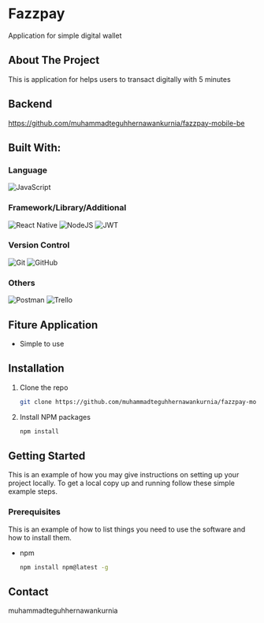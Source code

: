 # Fazzpay
Application for simple digital wallet

## About The Project
This is application for helps users to transact digitally with 5 minutes

## Backend
https://github.com/muhammadteguhhernawankurnia/fazzpay-mobile-be

## Built With:
### Language
 ![JavaScript](https://img.shields.io/badge/javascript-%23323330.svg?style=for-the-badge&logo=javascript&logoColor=%23F7DF1E)

### Framework/Library/Additional
![React Native](https://img.shields.io/badge/react_native-%2320232a.svg?style=for-the-badge&logo=react&logoColor=%2361DAFB) ![NodeJS](https://img.shields.io/badge/node.js-6DA55F?style=for-the-badge&logo=node.js&logoColor=white) 	![JWT](https://img.shields.io/badge/JWT-black?style=for-the-badge&logo=JSON%20web%20tokens) 

### Version Control
![Git](https://img.shields.io/badge/git-%23F05033.svg?style=for-the-badge&logo=git&logoColor=white) ![GitHub](https://img.shields.io/badge/github-%23121011.svg?style=for-the-badge&logo=github&logoColor=white)

### Others
![Postman](https://img.shields.io/badge/Postman-FF6C37?style=for-the-badge&logo=postman&logoColor=white) ![Trello](https://img.shields.io/badge/Trello-%23026AA7.svg?style=for-the-badge&logo=Trello&logoColor=white) 

## Fiture Application
- Simple to use

## Installation
1. Clone the repo
   ```sh
   git clone https://github.com/muhammadteguhhernawankurnia/fazzpay-mobile-frontend
   ```
2. Install NPM packages
   ```sh
   npm install
   ```

## Getting Started
This is an example of how you may give instructions on setting up your project locally.
To get a local copy up and running follow these simple example steps.

### Prerequisites
This is an example of how to list things you need to use the software and how to install them.

- npm
  ```sh
  npm install npm@latest -g
  ```

## Contact
muhammadteguhhernawankurnia
